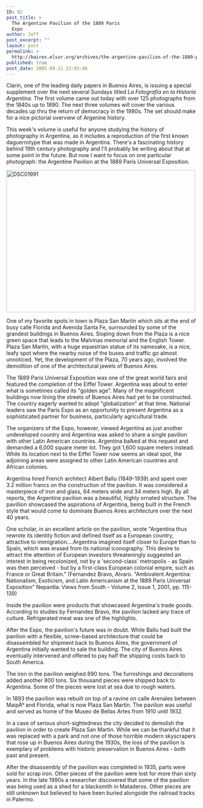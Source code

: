 ```yaml
---
ID: 82
post_title: >
  The Argentine Pavilion of the 1889 Paris
  Expo
author: Jeff
post_excerpt: ""
layout: post
permalink: >
  http://baires.elsur.org/archives/the-argentine-pavilion-of-the-1889-paris-expo/
published: true
post_date: 2005-09-11 23:03:46
---
```

Clarín, one of the leading daily papers in Buenos Aires, is issuing a special supplement over the next several Sundays titled <em>La Fotografía en la Historia Argentina</em>. The first volume came out today  with over 125 photographs from the 1840s up to 1890. The next three volumes will cover the various decades up thru the return of democracy in the 1980s. The set should make for a nice pictorial overview of Argenine history. 


This week's volume is useful for anyone studying the history of photography in Argentina, as it includes a reproduction of the first known daguerrotype that was made in Argentina. There's a fascinating history behind 19th century photography and I'll probably be writing about that at some point in the future. But now I want to focus on one particular photograph: the Argentine Pavilion at the 1889 Paris Universal Exposition. 

<a data-flickr-embed="true"  href="https://www.flickr.com/photos/jeffbarry/25677749825/in/album-394555/" title="DSC01991"><img src="https://farm2.staticflickr.com/1565/25677749825_f585b0eace.jpg" width="500" height="375" alt="DSC01991"></a>

One of my favorite spots in town is Plaza San Martín which sits at the end of busy calle Florida and Avenida Santa Fe, surrounded by some of the grandest buildings in Buenos Aires. Sloping down from the Plaza is a nice green space that leads to the Malvinas memorial and the English Tower. Plaza San Martín, with a huge equestrian statue of its namesake, is a nice, leafy spot where the nearby noise of the buses and traffic go almost unnoticed. Yet, the development of the Plaza, 70 years ago, involved the demolition of one of the architectural jewels of Buenos Aires.  

The 1889 Paris Universal Exposition was one of the great world fairs and featured the completion of the Eiffel Tower. Argentina was about to enter what is   sometimes called its "golden age". Many of the magnificent buildings now lining the streets of Buenos Aires had yet to be constructed. The country eagerly wanted to adopt "globalization" at that time. National leaders saw the Paris Expo as an opportunity to present Argentina as a sophisticated partner for business, particularly agricultural trade. 

The organizers of the Expo, however, viewed Argentina as just another undeveloped country and Argentina was asked to share a single pavilion with other Latin American countries. Argentina balked at this request and demanded a 6,000 square meter lot. They got 1,600 square meters instead. While its location next to the Eiffel Tower now seems an ideal spot, the  adjoining areas were assigned to other Latin American countries and African colonies. 

Argentina hired French architect Albert Ballu (1849-1939) and spent over 3.2 million francs on the construction of the pavilion.  It was considered a masterpiece of iron and glass, 64 meters wide and 34 meters high. By all reports, the Argentine pavilion was a beautiful, highly ornated structure. The pavillion showcased the aspirations of Argentina, being built in the French style that would come to dominate Buenos Aires architecture over the next 40 years. 

One scholar, in an excellent article on the pavilion, wrote "Argentina thus rewrote its identity fiction and defined itself as a European country, attractive to immigration....Argentina imagined itself closer to Europe than to Spain, which was erased from its national iconography. This desire to attract the attention of European investors threateningly suggested an interest in being recolonized, not by a 'second-class' metropolis - as Spain was then perceived - but by a first-class European colonial empire, such as France or Great Britain." (Fernandez Bravo, Alvaro. "Ambivalent Argentina: Nationalism, Exoticism, and Latin Americanism at the 1889 Paris Universal Exposition"
Nepantla: Views from South - Volume 2, Issue 1, 2001, pp. 115-139) 

Inside the pavilion were products that showcased Argentina's trade goods.  According to studies by Fernandez Bravo, the pavilion lacked any trace of culture. Refrigerated meat was one of the highlights.

After the Expo, the pavilion's future was in doubt. While Ballu had built the pavilion with a flexible, screw-based architecture that could be disassembled for shipment back to Buenos Aires, the government of Argentina initially wanted to sale the building. The city of Buenos Aires eventually intervened and offered to pay   half the shipping costs back to South America. 

The iron in the pavilion weighed 890 tons. The furnishings and decorations added another 800 tons. Six thousand pieces were shipped back to Argentina. Some of the pieces were lost at sea due to rough waters. 

In 1893 the pavilion was rebuilt on top of a ravine on calle Arenales between MaipÃº and Florida, what is now Plaza San Martín. The pavilion was useful and served as home of the Museo de Bellas Artes from 1910 until 1932. 

In a case of serious short-sightedness the city decided to demolish the pavilion in order to create Plaza San Martin. While we can be thankful that it was replaced with a park and not one of those horrible modern skyscrapers that rose up in Buenos Aires during the 1930s, the loss of the pavilion is exemplary of problems with historic preservation in Buenos Aires - both past and present.   

After the disassembly of the pavilion was completed in 1935, parts were sold for scrap iron.    Other pieces of the pavilion were lost for more than sixty years. In the late 1990s a researcher discovered that some of the pavilion was being used as a shed for a blacksmith in Mataderos. Other pieces are still unknown but believed to have been buried alongside the railroad tracks in Palermo.